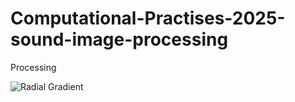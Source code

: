 # Computational-Practises-2025-sound-image-processing
Processing 

![Radial Gradient](<img width="996" alt="radialgradient" src="https://github.com/user-attachments/assets/2032ad14-b5e3-4e3a-a5aa-87237fccd97a" />)
